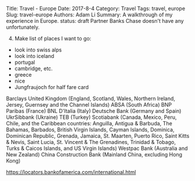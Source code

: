 Title: Travel - Europe
Date: 2017-8-4
Category: Travel
Tags: travel, europe
Slug: travel-europe
Authors: Adam Li
Summary: A walkthrough of my experience in Europe.
status: draft
Partner Banks
Chase doesn't have any unfortunately.

4. Make list of places I want to go:
- look into swiss alps
- look into iceland
- portugal
- cambridge, etc.
- greece
- nice
- Jungfraujoch for half fare card

Barclays United Kingdom (England, Scotland, Wales, Northern Ireland, Jersey, Guernsey and the Channel Islands)
ABSA (South Africa)
BNP Paribas (France)
BNL D'Italia (Italy)
Deutsche Bank (Germany and Spain)
UkrSibbank (Ukraine)
TEB (Turkey)
Scotiabank (Canada, Mexico, Peru, Chile, and the Caribbean countries: Anguilla, Antigua & Barbuda, The Bahamas, Barbados, British Virgin Islands, Cayman Islands, Dominica, Dominican Republic, Grenada, Jamaica, St. Maarten, Puerto Rico, Saint Kitts & Nevis, Saint Lucia, St. Vincent & The Grenadines, Trinidad & Tobago, Turks & Caicos Islands, and US Virgin Islands)
Westpac Bank (Australia and New Zealand)
China Construction Bank (Mainland China, excluding Hong Kong)

https://locators.bankofamerica.com/international.html